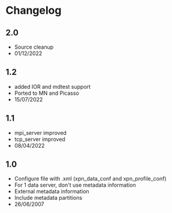 
# Changelog

## 2.0
* Source cleanup
* 01/12/2022

## 1.2
* added IOR and mdtest support
* Ported to MN and Picasso
* 15/07/2022

## 1.1
* mpi_server improved
* tcp_server improved
* 08/04/2022

## 1.0 
* Configure file with .xml (xpn_data_conf and xpn_profile_conf)
* For 1 data server, don't use metadata information
* External metadata information
* Include metadata partitions
* 26/06/2007

